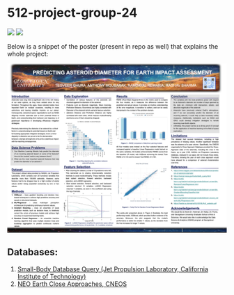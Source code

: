 # 512-project-group-24

![](https://www.nasa.gov/sites/default/files/thumbnails/image/nasa-logo-web-rgb.png)
![](https://media.cnn.com/api/v1/images/stellar/prod/200629132529-nasa-dart-spacecraft-liciacube.jpg?q=w_1600,h_900,x_0,y_0,c_fill)

Below is a snippet of the poster (present in repo as well) that explains the whole project:

![Summary](Summary.png)

## Databases:

1. [Small-Body Database Query (Jet Propulsion Laboratory, California Institute of Technology)](https://ssd.jpl.nasa.gov/tools/sbdb_query.html)
2. [NEO Earth Close Approaches, CNEOS](https://cneos.jpl.nasa.gov/ca/)
